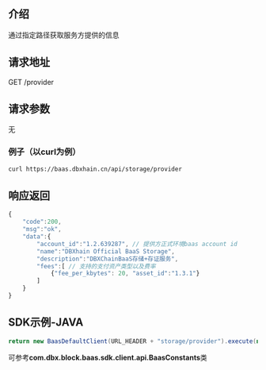 ## 介绍

通过指定路径获取服务方提供的信息

## 请求地址

GET /provider

## 请求参数
无

### 例子（以curl为例）
```sh
curl https://baas.dbxhain.cn/api/storage/provider
```

## 响应返回

```js
{
    "code":200,
    "msg":"ok",
    "data":{
        "account_id":"1.2.639287", // 提供方正式环境baas account id
        "name":"DBXhain Official BaaS Storage",
        "description":"DBXChainBaaS存储+存证服务",
        "fees":[ // 支持的支付资产类型以及费率
            {"fee_per_kbytes": 20, "asset_id":"1.3.1"} 
        ]
    }
}
```

## SDK示例-JAVA

```java
return new BaasDefaultClient(URL_HEADER + "storage/provider").execute(new ProviderReq());
```

可参考**com.dbx.block.baas.sdk.client.api.BaasConstants**类



